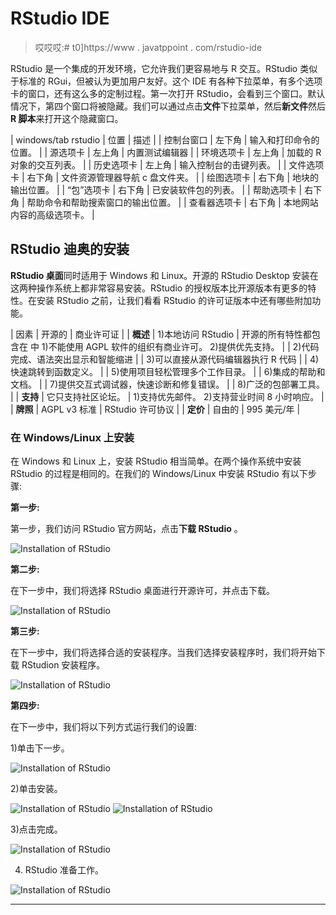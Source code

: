# RStudio IDE

> 哎哎哎:# t0]https://www . javatppoint . com/rstudio-ide

RStudio 是一个集成的开发环境，它允许我们更容易地与 R 交互。RStudio 类似于标准的 RGui，但被认为更加用户友好。这个 IDE 有各种下拉菜单，有多个选项卡的窗口，还有这么多的定制过程。第一次打开 RStudio，会看到三个窗口。默认情况下，第四个窗口将被隐藏。我们可以通过点击**文件**下拉菜单，然后**新文件**然后 **R 脚本**来打开这个隐藏窗口。

| windows/tab rstudio | 位置 | 描述 |
| 控制台窗口 | 左下角 | 输入和打印命令的位置。 |
| 源选项卡 | 左上角 | 内置测试编辑器 |
| 环境选项卡 | 左上角 | 加载的 R 对象的交互列表。 |
| 历史选项卡 | 左上角 | 输入控制台的击键列表。 |
| 文件选项卡 | 右下角 | 文件资源管理器导航 c 盘文件夹。 |
| 绘图选项卡 | 右下角 | 地块的输出位置。 |
| “包”选项卡 | 右下角 | 已安装软件包的列表。 |
| 帮助选项卡 | 右下角 | 帮助命令和帮助搜索窗口的输出位置。 |
| 查看器选项卡 | 右下角 | 本地网站内容的高级选项卡。 |

## RStudio 迪奥的安装

**RStudio 桌面**同时适用于 Windows 和 Linux。开源的 RStudio Desktop 安装在这两种操作系统上都非常容易安装。RStudio 的授权版本比开源版本有更多的特性。在安装 RStudio 之前，让我们看看 RStudio 的许可证版本中还有哪些附加功能。

| 因素 | 开源的 | 商业许可证 |
| **概述** | 1)本地访问 RStudio | 开源的所有特性都包含在
中 1)不能使用 AGPL 软件的组织有商业许可。
2)提供优先支持。 |
| 2)代码完成、语法突出显示和智能缩进 |
| 3)可以直接从源代码编辑器执行 R 代码 |
| 4)快速跳转到函数定义。 |
| 5)使用项目轻松管理多个工作目录。 |
| 6)集成的帮助和文档。 |
| 7)提供交互式调试器，快速诊断和修复错误。 |
| 8)广泛的包部署工具。 |
| **支持** | 它只支持社区论坛。 | 1)支持优先邮件。
2)支持营业时间 8 小时响应。 |
| **牌照** | AGPL v3 标准 | RStudio 许可协议 |
| **定价** | 自由的 | 995 美元/年 |

### 在 Windows/Linux 上安装

在 Windows 和 Linux 上，安装 RStudio 相当简单。在两个操作系统中安装 RStudio 的过程是相同的。在我们的 Windows/Linux 中安装 RStudio 有以下步骤:

**第一步:**

第一步，我们访问 RStudio 官方网站，点击**下载 RStudio** 。

![Installation of RStudio](img/9fe55c9b4f3b376ce10b1213a73f8338.png)

**第二步:**

在下一步中，我们将选择 RStudio 桌面进行开源许可，并点击下载。

![Installation of RStudio](img/6909290c98c0f49421e8e2d88b0bae65.png)

**第三步:**

在下一步中，我们将选择合适的安装程序。当我们选择安装程序时，我们将开始下载 RStudion 安装程序。

![Installation of RStudio](img/863335d73a3168e56fe2eab2238a7d1f.png)

**第四步:**

在下一步中，我们将以下列方式运行我们的设置:

1)单击下一步。

![Installation of RStudio](img/4fa49f184b8cd6ad4d44d5e5c3a37fd8.png)

2)单击安装。

![Installation of RStudio](img/b7732717dca80cb2d7d77009c7e5cc2b.png)
![Installation of RStudio](img/11d3e2044b605d533beb6c8d1e5ea02f.png)

3)点击完成。

![Installation of RStudio](img/f6fbfb154694c33e472f9114c2c2aa0f.png)

4) RStudio 准备工作。

![Installation of RStudio](img/0c289dc94c6a6c542f70d0c486be3b38.png)

* * *